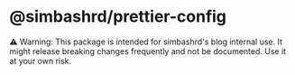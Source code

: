 # @simbashrd/prettier-config

⚠️ Warning: This package is intended for simbashrd's blog internal use. It might release breaking changes frequently and not be documented. Use it at your own risk.
